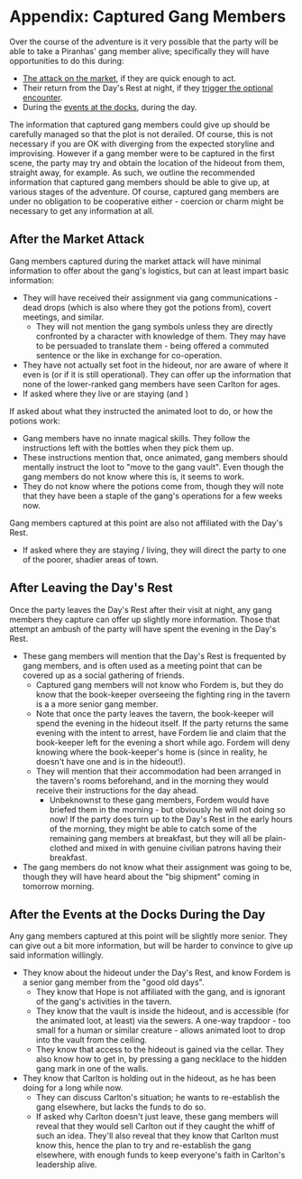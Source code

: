 # Appendix: Captured Gang Members

Over the course of the adventure is it very possible that the party will be able to take a Piranhas' gang member alive; specifically they will have opportunities to do this during:

- [The attack on the market](../scenes/01-the-market-attack.md), if they are quick enough to act.
- Their return from the Day's Rest at night, if they [trigger the optional encounter](../scenes/05-the-days-rest-tavern.md#dont-tread-on-the-fish).
- During the [events at the docks](../scenes/06-planted-cargo.md), during the day.

The information that captured gang members could give up should be carefully managed so that the plot is not derailed.
Of course, this is not necessary if you are OK with diverging from the expected storyline and improvising.
However if a gang member were to be captured in the first scene, the party may try and obtain the location of the hideout from them, straight away, for example.
As such, we outline the recommended information that captured gang members should be able to give up, at various stages of the adventure.
Of course, captured gang members are under no obligation to be cooperative either - coercion or charm might be necessary to get any information at all.

## After the Market Attack

Gang members captured during the market attack will have minimal information to offer about the gang's logistics, but can at least impart basic information:

- They will have received their assignment via gang communications - dead drops (which is also where they got the potions from), covert meetings, and similar.
  - They will not mention the gang symbols unless they are directly confronted by a character with knowledge of them. They may have to be persuaded to translate them - being offered a commuted sentence or the like in exchange for co-operation.
- They have not actually set foot in the hideout, nor are aware of where it even is (or if it is still operational). They can offer up the information that none of the lower-ranked gang members have seen Carlton for ages.
- If asked where they live or are staying (and )

If asked about what they instructed the animated loot to do, or how the potions work:

- Gang members have no innate magical skills. They follow the instructions left with the bottles when they pick them up.
- These instructions mention that, once animated, gang members should mentally instruct the loot to "move to the gang vault". Even though the gang members do not know where this is, it seems to work.
- They do not know where the potions come from, though they will note that they have been a staple of the gang's operations for a few weeks now.

Gang members captured at this point are also not affiliated with the Day's Rest.

- If asked where they are staying / living, they will direct the party to one of the poorer, shadier areas of town.

## After Leaving the Day's Rest

Once the party leaves the Day's Rest after their visit at night, any gang members they capture can offer up slightly more information.
Those that attempt an ambush of the party will have spent the evening in the Day's Rest.

- These gang members will mention that the Day's Rest is frequented by gang members, and is often used as a meeting point that can be covered up as a social gathering of friends.
  - Captured gang members will not know who Fordem is, but they do know that the book-keeper overseeing the fighting ring in the tavern is a a more senior gang member.
  - Note that once the party leaves the tavern, the book-keeper will spend the evening in the hideout itself. If the party returns the same evening with the intent to arrest, have Fordem lie and claim that the book-keeper left for the evening a short while ago. Fordem will deny knowing where the book-keeper's home is (since in reality, he doesn't have one and is in the hideout!).
  - They will mention that their accommodation had been arranged in the tavern's rooms beforehand, and in the morning they would receive their instructions for the day ahead.
    - Unbeknownst to these gang members, Fordem would have briefed them in the morning - but obviously he will not doing so now! If the party does turn up to the Day's Rest in the early hours of the morning, they might be able to catch some of the remaining gang members at breakfast, but they will all be plain-clothed and mixed in with genuine civilian patrons having their breakfast.
- The gang members do not know what their assignment was going to be, though they will have heard about the "big shipment" coming in tomorrow morning.

## After the Events at the Docks During the Day

Any gang members captured at this point will be slightly more senior.
They can give out a bit more information, but will be harder to convince to give up said information willingly.

- They know about the hideout under the Day's Rest, and know Fordem is a senior gang member from the "good old days".
  - They know that Hope is not affiliated with the gang, and is ignorant of the gang's activities in the tavern.
  - They know that the vault is inside the hideout, and is accessible (for the animated loot, at least) via the sewers. A one-way trapdoor - too small for a human or similar creature - allows animated loot to drop into the vault from the ceiling.
  - They know that access to the hideout is gained via the cellar. They also know how to get in, by pressing a gang necklace to the hidden gang mark in one of the walls.
- They know that Carlton is holding out in the hideout, as he has been doing for a long while now.
  - They can discuss Carlton's situation; he wants to re-establish the gang elsewhere, but lacks the funds to do so.
  - If asked why Carlton doesn't just leave, these gang members will reveal that they would sell Carlton out if they caught the whiff of such an idea. They'll also reveal that they know that Carlton must know this, hence the plan to try and re-establish the gang elsewhere, with enough funds to keep everyone's faith in Carlton's leadership alive.
